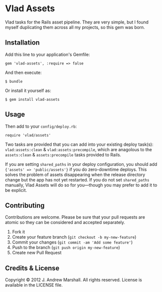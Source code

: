 # Vlad Assets

Vlad tasks for the Rails asset pipeline. They are very simple, but I found
myself duplicating them across all my projects, so this gem was born.

## Installation

Add this line to your application's Gemfile:

    gem 'vlad-assets', :require => false

And then execute:

    $ bundle

Or install it yourself as:

    $ gem install vlad-assets

## Usage

Then add to your `config/deploy.rb`:

    require 'vlad/assets'

Two tasks are provided that you can add into your existing deploy task(s):
`vlad:assets:clean` & `vlad:assets:precompile`, which are anagolous to
the `assets:clean` & `assets:precompile` tasks provided to Rails.

If you are setting `shared_paths` in your deploy configuration, you should add
`{'assets' => 'public/assets'}` if you do zero-downtime deploys. This solves
the problem of assets disappearing when the release directory change but the
app has not yet restarted. If you do not set `shared_paths` manually, Vlad
Assets will do so for you—though you may prefer to add it to be explicit.

## Contributing

Contributions are welcome. Please be sure that your pull requests are atomic
so they can be considered and accepted separately.

1. Fork it
2. Create your feature branch (`git checkout -b my-new-feature`)
3. Commit your changes (`git commit -am 'Add some feature'`)
4. Push to the branch (`git push origin my-new-feature`)
5. Create new Pull Request

## Credits & License

Copyright © 2012 J. Andrew Marshall. All rights reserved.
License is available in the LICENSE file.
